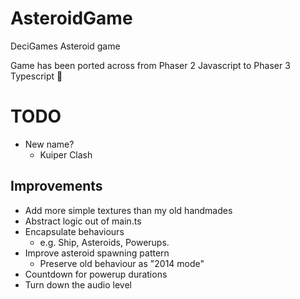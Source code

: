 # AsteroidGame
DeciGames Asteroid game


Game has been ported across from Phaser 2 Javascript to Phaser 3 Typescript :tada:

# TODO
- New name?
    - Kuiper Clash

## Improvements
- Add more simple textures than my old handmades
- Abstract logic out of main.ts
- Encapsulate behaviours
    - e.g. Ship, Asteroids, Powerups.
- Improve asteroid spawning pattern
    - Preserve old behaviour as "2014 mode"
- Countdown for powerup durations
- Turn down the audio level